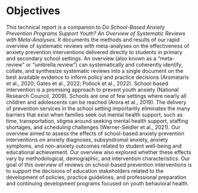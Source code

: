 # Objectives

This technical report is a companion to *Do School-Based Anxiety Prevention Programs Support Youth? An Overview of Systematic Reviews with Meta-Analyses*. It documents the methods and results of our rapid overview of systematic reviews with meta-analyses on the effectiveness of anxiety prevention interventions delivered directly to students in primary and secondary school settings. An overview (also known as a “meta-review” or “umbrella review”) can systematically and coherently identify, collate, and synthesize systematic reviews into a single document on the best available evidence to inform policy and practice decisions (Aromataris et al., 2020; Gates et al., 2022; Pollock et al., 2022). School-based intervention is a promising approach to prevent youth anxiety (National Research Council, 2009). Schools are one of few settings where nearly all children and adolescents can be reached (Arora et al., 2019). The delivery of prevention services in the school setting importantly eliminates the many barriers that exist when families seek out mental health support, such as time, transportation, stigma around seeking mental health support, staffing shortages, and scheduling challenges (Werner-Seidler et al., 2021). Our overview aimed to assess the effects of school-based anxiety prevention interventions on anxiety diagnoses, subsyndromal anxiety, anxiety symptoms, and non-anxiety outcomes related to student well-being and educational achievement. Our overview also explored whether these effects vary by methodological, demographic, and intervention characteristics. Our goal of this overview of reviews on school-based prevention interventions is to support the decisions of education stakeholders related to the development of policies, practice guidelines, and professional preparation and continuing development programs focused on youth behavioral health.
